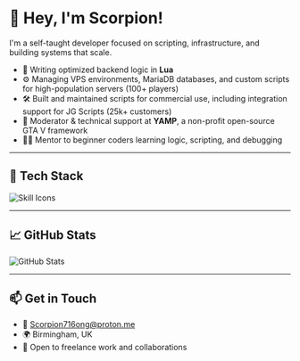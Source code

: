 # 👋 Hey, I'm Scorpion!

I'm a self-taught developer focused on scripting, infrastructure, and building systems that scale.

- 🧠 Writing optimized backend logic in **Lua**
- ⚙️ Managing VPS environments, MariaDB databases, and custom scripts for high-population servers (100+ players)
- 🛠️ Built and maintained scripts for commercial use, including integration support for JG Scripts (25k+ customers)
- 🤝 Moderator & technical support at **YAMP**, a non-profit open-source GTA V framework
- 👨‍🏫 Mentor to beginner coders learning logic, scripting, and debugging

---

## 🧰 Tech Stack

<p align="left">
  <img src="https://skillicons.dev/icons?i=lua,typescript,javascript,mysql&theme=dark" alt="Skill Icons" />
</p>

---

## 📈 GitHub Stats

<p align="left">
  <img src="https://github-readme-stats.vercel.app/api?username=scorpion7162&show_icons=true&theme=dark" alt="GitHub Stats" />
</p>

---

## 📫 Get in Touch

- 📧 Scorpion716ong@proton.me
- 🌍 Birmingham, UK  
- 💼 Open to freelance work and collaborations
